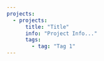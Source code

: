 ```yaml
---
projects:
  - projects:
      title: "Title"
      info: "Project Info..."
      tags:
        - tag: "Tag 1"
---
```

